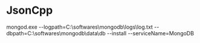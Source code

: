 # JsonCpp

mongod.exe --logpath=C:\softwares\mongodb\logs\log.txt --dbpath=C:\softwares\mongodb\data\db --install --serviceName=MongoDB

